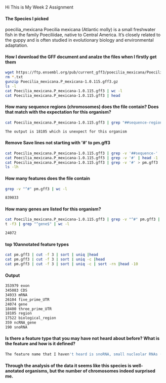 Hi This is My Week 2 Assignment

#### The Species I picked 
poecilia_mexicana
Poecilia mexicana (Atlantic molly) is a small freshwater fish in the family Poeciliidae, native to Central America. It’s closely related to the guppy and is often studied in evolutionary biology and environmental adaptation.


#### How I download the GFF document and analze the files when I firstly get them
```bash
wget https://ftp.ensembl.org/pub/current_gff3/poecilia_mexicana/Poecilia_mexicana.P_mexicana-1.0.115.gff3.gz
rm *.txt
gunzip Poecilia_mexicana.P_mexicana-1.0.115.gff3.gz
ls -l
cat Poecilia_mexicana.P_mexicana-1.0.115.gff3 | wc -l
cat Poecilia_mexicana.P_mexicana-1.0.115.gff3 | head
```

#### How many sequence regions (chromosomes) does the file contain? Does that match with the expectation for this organism?
```bash
cat Poecilia_mexicana.P_mexicana-1.0.115.gff3 | grep "##sequence-region" | wc -l
```
```bash
The output is 18105 which is unexpect for this organism
```

#### Remove Save lines not starting with '#' to pm.gff3 
```bash 
cat Poecilia_mexicana.P_mexicana-1.0.115.gff3 | grep -v '##sequence-' | head
cat Poecilia_mexicana.P_mexicana-1.0.115.gff3 | grep -v '#' | head -1
cat Poecilia_mexicana.P_mexicana-1.0.115.gff3 | grep -v '#' > pm.gff3
ls -lh
```

#### How many features does the file contain
```bash
grep -v "^#" pm.gff3 | wc -l
```
```bash
839033
```

#### How many genes are listed for this organism?
```bash
cat Poecilia_mexicana.P_mexicana-1.0.115.gff3 | grep -v "^#" pm.gff3 | cu
t -f3 | grep "^gene$" | wc -l
```
```bash
24072
```
#### top 10annotated feature types
```bash
cat pm.gff3 | cut -f 3 | sort | uniq |head
cat pm.gff3 | cut -f 3 | sort | uniq -c |head
cat pm.gff3 | cut -f 3 | sort | uniq -c | sort -rn |head -10
```


#### Output
```bash
353979 exon
345083 CDS
34933 mRNA
26104 five_prime_UTR
24074 gene
18400 three_prime_UTR
18105 region
17522 biological_region
359 ncRNA_gene
190 snoRNA
```

#### Is there a feature type that you may have not heard about before? What is the feature and how is it defined?
```bash
The feature name that I haven't heard is snoRNA, small nucleolar RNAs (snoRNAs) are a class of small RNA molecules that primarily guide chemical modifications of other RNAs, mainly ribosomal RNAs, transfer RNAs, and small nuclear RNAs.
```

#### Through the analysis of the data it seems like this species is well-anotated organisms, but the number of chromosomes indeed surprised me. 
